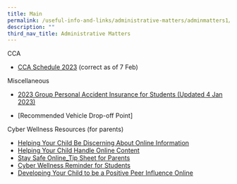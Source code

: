 ```yaml
---
title: Main
permalink: /useful-info-and-links/administrative-matters/adminmatters1/
description: ""
third_nav_title: Administrative Matters
---
```

CCA

* [CCA Schedule 2023](/files/cca%20daily%20schedule%202023-7feb.pdf) (correct as of 7 Feb)

Miscellaneous
* [2023 Group Personal Accident Insurance for Students (Updated 4 Jan 2023)](/files/Product%20Fact%20Sheet%20Year%202023_GPA%20Product%20Fact%20Sheet%20for%202023.pdf)

* [Recommended Vehicle Drop-o[](/files/Recommended%20Drop%20Off%20Point.pdf)ff Point]

Cyber Wellness Resources (for parents)
* [Helping Your Child Be Discerning About Online Information](/files/Helping%20your%20Child%20be%20Discerning%20about%20Online%20Infor.pdf)
* [Helping Your Child Handle Online Content](/files/Helping%20Your%20Child%20Handle%20Online%20Content.pdf)
* [Stay Safe Online_Tip Sheet for Parents](/files/Stay%20safe%20online_Tip%20sheet%20for%20parents.pdf)
* [Cyber Wellness Reminder for Students](/files/Cyber%20Wellness_Reminder%20for%20Students.pdf)
* [Developing Your Child to be a Positive Peer Influence Online](/files/Developing%20your%20child%20to%20be%20a%20positive%20peer%20influence%20online.pdf)
